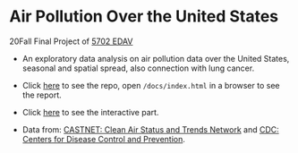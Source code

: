 # Air Pollution Over the United States
20Fall Final Project of [5702 EDAV](https://edav.info/)

- An exploratory data analysis on air pollution data over the United States, seasonal and spatial spread, also connection with lung cancer.

- Click [here](https://github.com/edavGroup3/usairpollution/) to see the repo, open `/docs/index.html` in a browser to see the report.

- Click [here](/) to see the interactive part.

- Data from: [CASTNET: Clean Air Status and Trends Network](https://java.epa.gov/castnet/clearsession.do) and [CDC: Centers for Disease Control and Prevention](https://www.cdc.gov/cancer/uscs/dataviz/download_data.htm).

